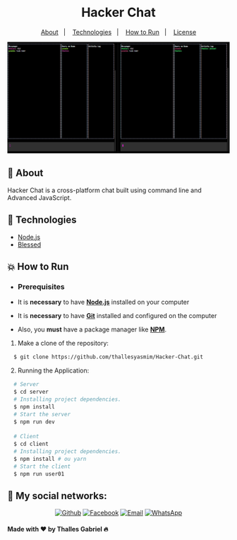 <h1 align="center">
    <br>Hacker Chat<br/>
</h1>


<p align="center">
  <a href="#bookmark-sobre">About</a>&nbsp;&nbsp;&nbsp;|&nbsp;&nbsp;&nbsp;
  <a href="#rocket-tecnologias">Technologies</a>&nbsp;&nbsp;&nbsp;|&nbsp;&nbsp;&nbsp;
  <a href="#boom-como-executar">How to Run</a>&nbsp;&nbsp;&nbsp;|&nbsp;&nbsp;&nbsp;
  <a href="#memo-licença">License</a>
</p>

<p align="center">
  <img alt="project design" src="./.github/hacker_chat.PNG" />
<p>

## :bookmark: About

Hacker Chat is a cross-platform chat built using command line and Advanced JavaScript.

## :rocket: Technologies

-  [Node.js](https://nodejs.org/en/)
-  [Blessed](https://www.npmjs.com/package/blessed)

## :boom: How to Run

- ### **Prerequisites**

 - It is **necessary** to have **[Node.js](https://nodejs.org/en/)** installed on your computer
 - It is **necessary** to have **[Git](https://git-scm.com/)** installed and configured on the computer
 - Also, you **must** have a package manager like **[NPM](https://www.npmjs.com/)**.

1. Make a clone of the repository:

```sh
  $ git clone https://github.com/thallesyasmim/Hacker-Chat.git
```

2. Running the Application:

```sh
  # Server
  $ cd server
  # Installing project dependencies.
  $ npm install 
  # Start the server
  $ npm run dev 

  # Client
  $ cd client
  # Installing project dependencies.
  $ npm install # ou yarn 
  # Start the client
  $ npm run user01 
```

<h2>📱 My social networks:</h2>

<p align="center">
   <a href="https://github.com/thallesyasmim" target="_blank" >
    <img alt="Github" src="https://img.shields.io/badge/Github--%23F8952D?style=social&logo=github"></a>
    
      
  <a href="https://www.facebook.com/thallesgabriel1307/" target="_blank" >
    <img alt="Facebook" src="https://img.shields.io/badge/Facebook--%23F8952D?style=social&logo=facebook"></a>
    
    
  <a href="mailto:ithallesgabriel1307@gmail.com" target="_blank" >
    <img alt="Email" src="https://img.shields.io/badge/Email--%23F8952D?style=social&logo=gmail"></a> 
  
  <a href="https://api.whatsapp.com/send?phone=5511970670088" target="_blank" >
    <img alt="WhatsApp" src="https://img.shields.io/badge/Whatsapp--%23F8952D?style=social&logo=whatsapp"></a>
 </p>


<h4>Made with ❤ by Thalles Gabriel 🔥</h4>
